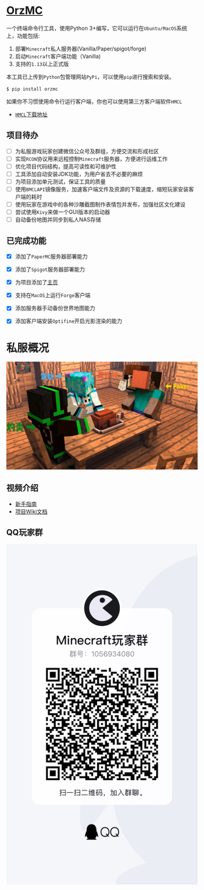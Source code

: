 # [OrzMC](https://github.com/OrzGeeker/OrzMC)

一个终端命令行工具，使用Python 3+编写，它可以运行在`Ubuntu/MacOS`系统上，功能包括:

1. 部署`Minecraft`私人服务器(Vanilla/Paper/spigot/forge)
2. 启动`Minecraft`客户端功能（Vanilla)
3. 支持的`1.13`以上正式版

本工具已上传到`Python`包管理网站`PyPi`，可以使用`pip`进行搜索和安装。

```python
$ pip install orzmc
```

如果你不习惯使用命令行运行客户端，你也可以使用第三方客户端软件`HMCL`

- [`HMCL`下载地址](https://github.com/huanghongxun/HMCL/releases)

## 项目待办

- [ ] 为私服游戏玩家创建微信公众号及群组，方便交流和形成社区
- [ ] 实现`RCON`协议用来远程控制`Minecraft`服务器，方便进行运维工作
- [ ] 优化项目代码结构，提高可读性和可维护性
- [ ] 工具添加自动安装JDK功能，为用户省去不必要的麻烦
- [ ] 为项目添加单元测试，保证工具的质量
- [ ] 使用`BMCLAPI`镜像服务，加速客户端文件及资源的下载速度，缩短玩家安装客户端的耗时
- [ ] 使用玩家在游戏中的各种沙雕截图制作表情包并发布，加强社区文化建设
- [ ] 尝试使用`Kivy`来做一个GUI版本的启动器
- [ ] 自动备份地图并同步到私人NAS存储

## 已完成功能

- [x] 添加了`PaperMC`服务器部署能力
- [x] 添加了`Spigot`服务器部署能力
- [x] 为项目添加了[主页](https://minecraft.jokerhub.cn)
- [x] 支持在`MacOS`上运行`Forge`客户端
- [x] 添加服务器手动备份世界地图能力
- [x] 添加客户端安装`Optifine`开启光影渲染的能力


# 私服概况

![logo](images/server_member.jpg)

## 视频介绍

- [新手指南](https://www.bilibili.com/video/av66156010/)
- [项目Wiki文档](https://github.com/OrzGeeker/OrzMC/wiki/%E4%B8%BB%E9%A1%B5)

## QQ玩家群

![Minecraft Group](images/minecraft_qq_group.jpg)
